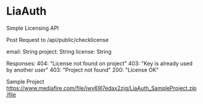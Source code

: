 # LiaAuth
Simple Licensing API

Post Request to
/api/public/checklicense

email: String
project: String
license: String

Responses:
404: "License not found on project"
403: "Key is already used by another user"
403: "Project not found"
200: "License OK"

Sample Project
https://www.mediafire.com/file/iwv69l7edax2zjg/LiaAuth_SampleProject.zip/file
